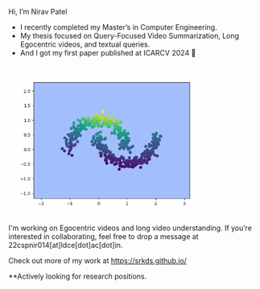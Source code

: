 Hi, I’m Nirav Patel
- I recently completed my Master’s in Computer Engineering. 
- My thesis focused on Query-Focused Video Summarization, Long Egocentric videos, and textual queries.
- And I got my first paper published at ICARCV 2024 🎉

<img src="https://raw.githubusercontent.com/srkds/Neural-networks-GYM/refs/heads/main/N-layer-NN/images/make_moons_NN.gif" height=300/>

I'm working on Egocentric videos and long video understanding. If you’re interested in collaborating, feel free to drop a message at 22cspnir014[at]ldce[dot]ac[dot]in.

Check out more of my work at https://srkds.github.io/

**Actively looking for research positions.
